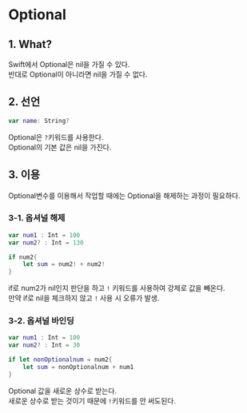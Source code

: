 # Optional


## 1. What? 
Swift에서 Optional은 nil을 가질 수 있다.      
반대로 Optional이 아니라면 nil을 가질 수 없다.      

## 2. 선언 

```swift
var name: String?
```
Optional은 ```?```키워드를 사용한다.      
Optional의 기본 값은 nil을 가진다.       


## 3. 이용

Optional변수를 이용해서 작업할 때에는 Optional을 해제하는 과정이 필요하다.       
### 3-1. 옵셔널 해제

```swift
var num1 : Int = 100
var num2? : Int = 130

if num2{
    let sum = num2! + num2!
}
```
if로 num2가 nil인지 판단을 하고 ```!``` 키워드를 사용하여 강제로 값을 빼온다.    
만약 if로 nil을 체크하지 않고 ```!``` 사용 시 오류가 발생.  

### 3-2. 옵셔널 바인딩

```swift 
var num1 : Int = 100
var num2? : Int = 30

if let nonOptionalnum = num2{
    let sum = nonOptionalnum + num1
}
```
Optional 값을 새로운 상수로 받는다.      
새로운 상수로 받는 것이기 때문에 ```!```키워드를 안 써도된다.
